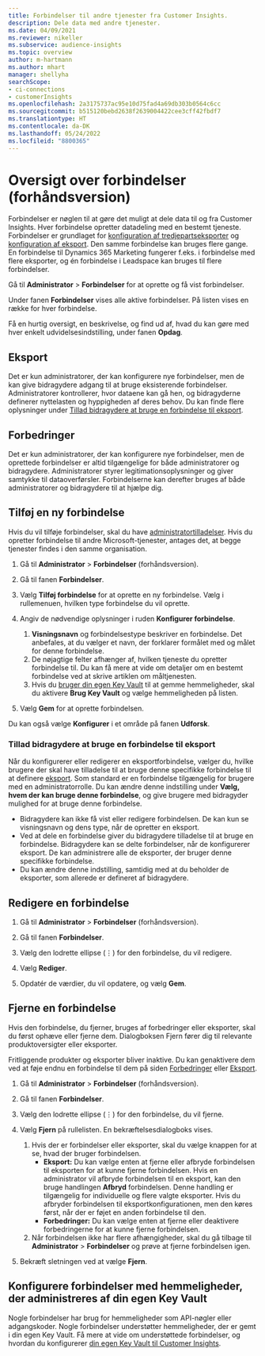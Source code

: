 ```yaml
---
title: Forbindelser til andre tjenester fra Customer Insights.
description: Dele data med andre tjenester.
ms.date: 04/09/2021
ms.reviewer: nikeller
ms.subservice: audience-insights
ms.topic: overview
author: m-hartmann
ms.author: mhart
manager: shellyha
searchScope:
- ci-connections
- customerInsights
ms.openlocfilehash: 2a3175737ac95e10d75fad4a69db303b0564c6cc
ms.sourcegitcommit: b515120bebd2638f2639004422cee3cff42fbdf7
ms.translationtype: HT
ms.contentlocale: da-DK
ms.lasthandoff: 05/24/2022
ms.locfileid: "8800365"
---
```

# <a name="connections-preview-overview"></a>Oversigt over forbindelser (forhåndsversion)

Forbindelser er nøglen til at gøre det muligt at dele data til og fra Customer Insights. Hver forbindelse opretter datadeling med en bestemt tjeneste. Forbindelser er grundlaget for [konfiguration af tredjepartseksporter](enrichment-hub.md) og [konfiguration af eksport](export-destinations.md). Den samme forbindelse kan bruges flere gange. En forbindelse til Dynamics 365 Marketing fungerer f.eks. i forbindelse med flere eksporter, og én forbindelse i Leadspace kan bruges til flere forbindelser.

Gå til **Administrator** > **Forbindelser** for at oprette og få vist forbindelser.

Under fanen **Forbindelser** vises alle aktive forbindelser. På listen vises en række for hver forbindelse.

Få en hurtig oversigt, en beskrivelse, og find ud af, hvad du kan gøre med hver enkelt udvidelsesindstilling, under fanen **Opdag**.

## <a name="exports"></a>Eksport

Det er kun administratorer, der kan konfigurere nye forbindelser, men de kan give bidragydere adgang til at bruge eksisterende forbindelser. Administratorer kontrollerer, hvor dataene kan gå hen, og bidragyderne definerer nyttelasten og hyppigheden af deres behov. Du kan finde flere oplysninger under [Tillad bidragydere at bruge en forbindelse til eksport](#allow-contributors-to-use-a-connection-for-exports).

## <a name="enrichments"></a>Forbedringer

Det er kun administratorer, der kan konfigurere nye forbindelser, men de oprettede forbindelser er altid tilgængelige for både administratorer og bidragydere. Administratorer styrer legitimationsoplysninger og giver samtykke til dataoverførsler. Forbindelserne kan derefter bruges af både administratorer og bidragydere til at hjælpe dig.

## <a name="add-a-new-connection"></a>Tilføj en ny forbindelse

Hvis du vil tilføje forbindelser, skal du have [administratortilladelser](permissions.md). Hvis du opretter forbindelse til andre Microsoft-tjenester, antages det, at begge tjenester findes i den samme organisation.

1. Gå til **Administrator** > **Forbindelser** (forhåndsversion).

1. Gå til fanen **Forbindelser**.

1. Vælg **Tilføj forbindelse** for at oprette en ny forbindelse. Vælg i rullemenuen, hvilken type forbindelse du vil oprette.

1. Angiv de nødvendige oplysninger i ruden **Konfigurer forbindelse**.
   1. **Visningsnavn** og forbindelsestype beskriver en forbindelse. Det anbefales, at du vælger et navn, der forklarer formålet med og målet for denne forbindelse.
   1. De nøjagtige felter afhænger af, hvilken tjeneste du opretter forbindelse til. Du kan få mere at vide om detaljer om en bestemt forbindelse ved at skrive artiklen om måltjenesten.
   1. Hvis du [bruger din egen Key Vault](use-azure-key-vault.md) til at gemme hemmeligheder, skal du aktivere **Brug Key Vault** og vælge hemmeligheden på listen.

1. Vælg **Gem** for at oprette forbindelsen.

Du kan også vælge **Konfigurer** i et område på fanen **Udforsk**.

### <a name="allow-contributors-to-use-a-connection-for-exports"></a>Tillad bidragydere at bruge en forbindelse til eksport

Når du konfigurerer eller redigerer en eksportforbindelse, vælger du, hvilke brugere der skal have tilladelse til at bruge denne specifikke forbindelse til at definere [eksport](export-destinations.md). Som standard er en forbindelse tilgængelig for brugere med en administratorrolle. Du kan ændre denne indstilling under **Vælg, hvem der kan bruge denne forbindelse**, og give brugere med bidragyder mulighed for at bruge denne forbindelse.

- Bidragydere kan ikke få vist eller redigere forbindelsen. De kan kun se visningsnavn og dens type, når de opretter en eksport.
- Ved at dele en forbindelse giver du bidragydere tilladelse til at bruge en forbindelse. Bidragydere kan se delte forbindelser, når de konfigurerer eksport. De kan administrere alle de eksporter, der bruger denne specifikke forbindelse.
- Du kan ændre denne indstilling, samtidig med at du beholder de eksporter, som allerede er defineret af bidragydere.

## <a name="edit-a-connection"></a>Redigere en forbindelse

1. Gå til **Administrator** > **Forbindelser** (forhåndsversion).

1. Gå til fanen **Forbindelser**.

1. Vælg den lodrette ellipse (&vellip;) for den forbindelse, du vil redigere.

1. Vælg **Rediger**.

1. Opdatér de værdier, du vil opdatere, og vælg **Gem**.

## <a name="remove-a-connection"></a>Fjerne en forbindelse

Hvis den forbindelse, du fjerner, bruges af forbedringer eller eksporter, skal du først ophæve eller fjerne dem. Dialogboksen Fjern fører dig til relevante produktoversigter eller eksporter.

Fritliggende produkter og eksporter bliver inaktive. Du kan genaktivere dem ved at føje endnu en forbindelse til dem på siden [Forbedringer](enrichment-hub.md) eller [Eksport](export-destinations.md).

1. Gå til **Administrator** > **Forbindelser** (forhåndsversion).

1. Gå til fanen **Forbindelser**.

1. Vælg den lodrette ellipse (&vellip;) for den forbindelse, du vil fjerne.

1. Vælg **Fjern** på rullelisten. En bekræftelsesdialogboks vises.

   1. Hvis der er forbindelser eller eksporter, skal du vælge knappen for at se, hvad der bruger forbindelsen.
      - **Eksport:** Du kan vælge enten at fjerne eller afbryde forbindelsen til eksporten for at kunne fjerne forbindelsen. Hvis en administrator vil afbryde forbindelsen til en eksport, kan den bruge handlingen **Afbryd** forbindelsen. Denne handling er tilgængelig for individuelle og flere valgte eksporter. Hvis du afbryder forbindelsen til eksportkonfigurationen, men den køres først, når der er føjet en anden forbindelse til den.
      - **Forbedringer:** Du kan vælge enten at fjerne eller deaktivere forbedringerne for at kunne fjerne forbindelsen.
   1. Når forbindelsen ikke har flere afhængigheder, skal du gå tilbage til **Administrator** > **Forbindelser** og prøve at fjerne forbindelsen igen.

1. Bekræft sletningen ved at vælge **Fjern**.

## <a name="set-up-connections-with-secrets-managed-by-your-own-key-vault"></a>Konfigurere forbindelser med hemmeligheder, der administreres af din egen Key Vault

Nogle forbindelser har brug for hemmeligheder som API-nøgler eller adgangskoder. Nogle forbindelser understøtter hemmeligheder, der er gemt i din egen Key Vault. Få mere at vide om understøttede forbindelser, og hvordan du konfigurerer [din egen Key Vault til Customer Insights](use-azure-key-vault.md).
